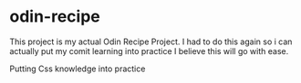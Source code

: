 # odin-recipe
This project is my actual Odin Recipe Project. 
I had to do this again so i can actually put my comit learning into practice
I believe this will go with ease.

Putting Css knowledge into practice

